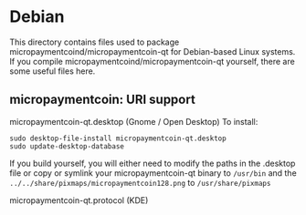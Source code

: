 
Debian
====================
This directory contains files used to package micropaymentcoind/micropaymentcoin-qt
for Debian-based Linux systems. If you compile micropaymentcoind/micropaymentcoin-qt yourself, there are some useful files here.

## micropaymentcoin: URI support ##


micropaymentcoin-qt.desktop  (Gnome / Open Desktop)
To install:

	sudo desktop-file-install micropaymentcoin-qt.desktop
	sudo update-desktop-database

If you build yourself, you will either need to modify the paths in
the .desktop file or copy or symlink your micropaymentcoin-qt binary to `/usr/bin`
and the `../../share/pixmaps/micropaymentcoin128.png` to `/usr/share/pixmaps`

micropaymentcoin-qt.protocol (KDE)

